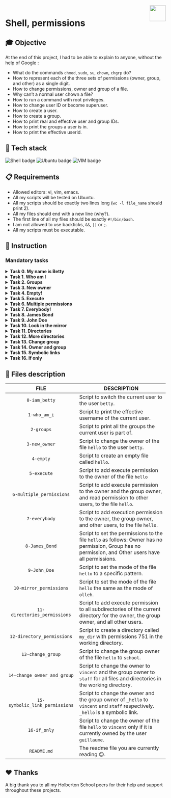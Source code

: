 <img  height="50px" align="right" src="https://apply.holbertonschool.com/holberton-logo.png">

# Shell, permissions

## 🎓 Objective

At the end of this project, I had to be able to explain to anyone, without the help of Google :

- What do the commands `chmod`, `sudo`, `su`, `chown`, `chgrp` do?
- How to represent each of the three sets of permissions (owner, group, and other) as a single digit.
- How to change permissions, owner and group of a file.
- Why can’t a normal user chown a file?
- How to run a command with root privileges.
- How to change user ID or become superuser.
- How to create a user.
- How to create a group.
- How to print real and effective user and group IDs.
- How to print the groups a user is in.
- How to print the effective userid.

## 🔨 Tech stack

<p align="left">
    <img src="https://img.shields.io/badge/Shell-000000?logo=powerShell&logoColor=white&style=for-the-badge" alt="Shell badge">
    <img src="https://img.shields.io/badge/UBUNTU-e95420?logo=ubuntu&logoColor=white&style=for-the-badge" alt="Ubuntu badge">
    <img src="https://img.shields.io/badge/VIM-019733?logo=vim&logoColor=white&style=for-the-badge" alt="VIM badge">
<p>

## 📋 Requirements

- Allowed editors: vi, vim, emacs.
- All my scripts will be tested on Ubuntu.
- All my scripts should be exactly two lines long (`wc -l file_name` should print 2).
- All my files should end with a new line (why?).
- The first line of all my files should be exactly `#!/bin/bash`.
- I am not allowed to use backticks, `&&`, `||` or `;`.
- All my scripts must be executable.

## 📝 Instruction

### <span id="mandatory-tasks">Mandatory tasks</span>

<details>
	<summary>
		<b>Task 0. My name is Betty</b>
	</summary>
	<br>

Create a script that switches the current user to the user `betty`.
- You should use exactly 8 characters for your command (+1 character for the new line).
- You can assume that the user betty will exist when we will run your script.

```
julien@ubuntu:/tmp/h$ tail -1 0-iam_betty | wc -c
9
julien@ubuntu:/tmp/h$
```
#
**Repo:**
- GitHub repository: `holbertonschool-shell`.
- Directory: `permissions`.
- File: `0-iam_betty`.
<hr>
</details>

<details>
	<summary>
		<b>Task 1. Who am I</b>
	</summary>
	<br>

Write a script that prints the effective username of the current user.
```
julien@ubuntu:/tmp/h$ ./1-who_am_i
julien
julien@ubuntu:/tmp/h$ 
```
#
**Repo:**
- GitHub repository: `holbertonschool-shell`.
- Directory: `permissions`.
- File: `1-who_am_i`.
<hr>
</details>

<details>
	<summary>
		<b>Task 2. Groups</b>
	</summary>
	<br>

Write a script that prints all the groups the current user is part of.
```
julien@ubuntu:/tmp/h$ ./2-groups
julien adm cdrom sudo dip plugdev lpadmin sambashare
julien@ubuntu:/tmp/h$ 
```
Note: depending on the user, you will get a different output.
#
**Repo:**
- GitHub repository: `holbertonschool-shell`.
- Directory: `permissions`.
- File: `2-groups`.
<hr>
</details>

<details>
	<summary>
		<b>Task 3. New owner</b>
	</summary>
	<br>

Write a script that changes the owner of the file `hello` to the user `betty`.
```
julien@ubuntu:/tmp/h$ ls -l
total 4
-rwxrw-r-- 1 julien julien 30 Sep 20 14:23 3-new_owner
-rw-rw-r-- 1 julien julien  0 Sep 20 14:18 hello
julien@ubuntu:/tmp/h$ sudo ./3-new_owner 
julien@ubuntu:/tmp/h$ ls -l
total 4
-rwxrw-r-- 1 julien julien 30 Sep 20 14:23 3-new_owner
-rw-rw-r-- 1 betty  julien  0 Sep 20 14:18 hello
julien@ubuntu:/tmp/h$
```
#
**Repo:**
- GitHub repository: `holbertonschool-shell`.
- Directory: `permissions`.
- File: `3-new_owner`.
<hr>
</details>

<details>
	<summary>
		<b>Task 4. Empty!</b>
	</summary>
	<br>

Write a script that creates an empty file called `hello`.
#
**Repo:**
- GitHub repository: `holbertonschool-shell`.
- Directory: `permissions`.
- File: `4-empty`.
<hr>
</details>

<details>
	<summary>
		<b>Task 5. Execute</b>
	</summary>
	<br>

Write a script that adds execute permission to the owner of the file `hello`.
- The file `hello` will be in the working directory.
```julien@ubuntu:/tmp/h$ ls -l
total 8
-rwxrw-r-- 1 julien julien 28 Sep 20 14:26 5-execute
-rw-rw-r-- 1 julien julien 23 Sep 20 14:25 hello
julien@ubuntu:/tmp/h$ ./hello
bash: ./hello: Permission denied
julien@ubuntu:/tmp/h$ ./5-execute 
julien@ubuntu:/tmp/h$ ls -l
total 8
-rwxrw-r-- 1 julien julien 28 Sep 20 14:26 5-execute
-rwxrw-r-- 1 julien julien 23 Sep 20 14:25 hello
julien@ubuntu:/tmp/h$ 

```
#
**Repo:**
- GitHub repository: `holbertonschool-shell`.
- Directory: `permissions`.
- File: `5-execute`.
<hr>
</details>

<details>
	<summary>
		<b>Task 6. Multiple permissions</b>
	</summary>
	<br>

Write a script that adds execute permission to the owner and the group owner, and read permission to other users, to the file `hello`.
- The file `hello` will be in the working directory.
```
julien@ubuntu:/tmp/h$ ls -l
total 8
-rwxrw-r-- 1 julien julien 36 Sep 20 14:31 6-multiple_permissions
-rw-r----- 1 julien julien 23 Sep 20 14:25 hello
julien@ubuntu:/tmp/h$ ./6-multiple_permissions 
julien@ubuntu:/tmp/h$ ls -l
total 8
-rwxrw-r-- 1 julien julien 36 Sep 20 14:31 6-multiple_permissions
-rwxr-xr-- 1 julien julien 23 Sep 20 14:25 hello
julien@ubuntu:/tmp/h$ 
```
#
**Repo:**
- GitHub repository: `holbertonschool-shell`.
- Directory: `permissions`.
- File: `6-multiple_permissions`.
<hr>
</details>

<details>
	<summary>
		<b>Task 7. Everybody!</b>
	</summary>
	<br

Write a script that adds execution permission to the owner, the group owner and the other users, to the file `hello`.
- The file `hello` will be in the working directory.
- You are not allowed to use commas for this script.
```
julien@ubuntu:/tmp/h$ ls -l
total 8
-rwxrw-r-- 1 julien julien 28 Sep 20 14:35 7-everybody
-rw-r----- 1 julien julien 23 Sep 20 14:25 hello
julien@ubuntu:/tmp/h$ ./7-everybody 
julien@ubuntu:/tmp/h$ ls -l
total 8
-rwxrw-r-- 1 julien julien 28 Sep 20 14:35 7-everybody
-rwxr-x--x 1 julien julien 23 Sep 20 14:25 hello
julien@ubuntu:/tmp/h$ 
```
#
**Repo:**
- GitHub repository: `holbertonschool-shell`.
- Directory: `permissions`.
- File: `7-everybody`.
<hr>
</details>

<details>
	<summary>
		<b>Task 8. James Bond</b>
	</summary>
	<br

Write a script that sets the permission to the file `hello` as follows:
- Owner: no permission at all.
- Group: no permission at all.
- Other users: all the permissions.
The file `hello` will be in the working directory You are not allowed to use commas for this script.
```
julien@ubuntu:/tmp/h$ ls -l
total 8
-rwxrw-r-- 1 julien julien 28 Sep 20 14:40 8-James_Bond
-rwxr-x--x 1 julien julien 23 Sep 20 14:25 hello
julien@ubuntu:/tmp/h$ ./8-James_Bond 
julien@ubuntu:/tmp/h$ ls -l
total 8
-rwxrw-r-- 1 julien julien 28 Sep 20 14:40 8-James_Bond
-------rwx 1 julien julien 23 Sep 20 14:25 hello
julien@ubuntu:/tmp/h$ 
```
#
**Repo:**
- GitHub repository: `holbertonschool-shell`.
- Directory: `permissions`.
- File: `8-James_Bond`.
<hr>
</details>

<details>
	<summary>
		<b>Task 9. John Doe</b>
	</summary>
	<br

Write a script that sets the mode of the file `hello` to this:
```
-rwxr-x-wx 1 julien julien 23 Sep 20 14:25 hello
```
- The file `hello` will be in the working directory.
- You are not allowed to use commas for this script.
#
**Repo:**
- GitHub repository: `holbertonschool-shell`.
- Directory: `permissions`.
- File: `9-John_Doe`.
<hr>
</details>

<details>
	<summary>
		<b>Task 10. Look in the mirror</b>
	</summary>
	<br

Write a script that sets the mode of the file `hello` the same as `olleh`’s mode.
- The file `hello` will be in the working directory.
- The file `olleh` will be in the working directory.
```
julien@ubuntu:/tmp/h$ ls -l
total 8
-rwxrw-r-- 1 julien julien 42 Sep 20 14:45 10-mirror_permissions
-rwxr-x-wx 1 julien julien 23 Sep 20 14:25 hello
-rw-rw-r-- 1 julien julien  0 Sep 20 14:43 olleh
julien@ubuntu:/tmp/h$ ./10-mirror_permissions 
julien@ubuntu:/tmp/h$ ls -l
total 8
-rwxrw-r-- 1 julien julien 42 Sep 20 14:45 10-mirror_permissions
-rw-rw-r-- 1 julien julien 23 Sep 20 14:25 hello
-rw-rw-r-- 1 julien julien  0 Sep 20 14:43 olleh
julien@ubuntu:/tmp/h$
```
Note: the mode of `olleh` will not always be 664. Make sure your script works for any mode.
#
**Repo:**
- GitHub repository: `holbertonschool-shell`.
- Directory: `permissions`.
- File: `10-mirror_permissions`.
<hr>
</details>

<details>
	<summary>
		<b>Task 11. Directories</b>
	</summary>
	<br

Create a script that adds execute permission to all subdirectories of the current directory for the owner, the group owner and all other users. Regular files should not be changed.
```
julien@ubuntu:/tmp/h$ ls -l
total 20
-rwxrwxr-x 1 julien julien   24 Sep 20 14:53 11-directories_permissions
drwx------ 2 julien julien 4096 Sep 20 14:49 dir0
drwx------ 2 julien julien 4096 Sep 20 14:49 dir1
drwx------ 2 julien julien 4096 Sep 20 14:49 dir2
-rw-rw-r-- 1 julien julien   23 Sep 20 14:25 hello
julien@ubuntu:/tmp/h$ ./11-directories_permissions 
julien@ubuntu:/tmp/h$ ls -l
total 20
-rwxrwxr-x 1 julien julien   24 Sep 20 14:53 11-directories_permissions
drwx--x--x 2 julien julien 4096 Sep 20 14:49 dir0
drwx--x--x 2 julien julien 4096 Sep 20 14:49 dir1
drwx--x--x 2 julien julien 4096 Sep 20 14:49 dir2
-rw-rw-r-- 1 julien julien   23 Sep 20 14:25 hello
julien@ubuntu:/tmp/h$ 
```
#
**Repo:**
- GitHub repository: `holbertonschool-shell`.
- Directory: `permissions`.
- File: `11-directories_permissions`.
<hr>
</details>

<details>
	<summary>
		<b>Task 12. More directories</b>
	</summary>
	<br

 Create a script that creates a directory called `my_dir` with permissions 751 in the working directory.
```
julien@ubuntu:/tmp/h$ ls -l
total 20
-rwxrwxr-x 1 julien julien   39 Sep 20 14:59 12-directory_permissions
drwx--x--x 2 julien julien 4096 Sep 20 14:49 dir0
drwx--x--x 2 julien julien 4096 Sep 20 14:49 dir1
drwx--x--x 2 julien julien 4096 Sep 20 14:49 dir2
-rw-rw-r-- 1 julien julien   23 Sep 20 14:25 hello
julien@ubuntu:/tmp/h$ ./12-directory_permission s
julien@ubuntu:/tmp/h$ ls -l
total 24
-rwxrwxr-x 1 julien julien   39 Sep 20 14:59 12-directory_permissions
drwx--x--x 2 julien julien 4096 Sep 20 14:49 dir0
drwx--x--x 2 julien julien 4096 Sep 20 14:49 dir1
drwx--x--x 2 julien julien 4096 Sep 20 14:49 dir2
drwxr-x--x 2 julien julien 4096 Sep 20 14:59 my_dir
-rw-rw-r-- 1 julien julien   23 Sep 20 14:25 hello
julien@ubuntu:/tmp/h$ 
```
#
**Repo:**
- GitHub repository: `holbertonschool-shell`.
- Directory: `permissions`.
- File: `12-directory_permissions`.
<hr>
</details>

<details>
	<summary>
		<b>Task 13. Change group</b>
	</summary>
	<br

Write a script that changes the group owner to `school` for the file `hello`.
- The file `hello` will be in the working directory.
```
julien@ubuntu:/tmp/h$ ls -l
total 24
-rwxrwxr-x 1 julien julien   34 Sep 20 15:03 13-change_group
drwx--x--x 2 julien julien 4096 Sep 20 14:49 dir0
drwx--x--x 2 julien julien 4096 Sep 20 14:49 dir1
drwx--x--x 2 julien julien 4096 Sep 20 14:49 dir2
drwxr-x--x 2 julien julien 4096 Sep 20 14:59 my_dir
-rw-rw-r-- 1 julien julien   23 Sep 20 14:25 hello
julien@ubuntu:/tmp/h$ sudo ./13-change_group 
julien@ubuntu:/tmp/h$ ls -l
total 24
-rwxrwxr-x 1 julien julien      34 Sep 20 15:03 13-change_group
drwx--x--x 2 julien julien    4096 Sep 20 14:49 dir0
drwx--x--x 2 julien julien    4096 Sep 20 14:49 dir1
drwx--x--x 2 julien julien    4096 Sep 20 14:49 dir2
drwxr-x--x 2 julien julien    4096 Sep 20 14:59 my_dir
-rw-rw-r-- 1 julien school   23 Sep 20 14:25 hello
julien@ubuntu:/tmp/h$ 
```
#
**Repo:**
- GitHub repository: `holbertonschool-shell`.
- Directory: `permissions`.
- File: `13-change_group`.
<hr>
</details>

<details>
	<summary>
		<b>Task 14. Owner and group</b>
	</summary>
	<br

Write a script that changes the owner to `vincent` and the group owner to `staff` for all the files and directories in the working directory.
```
julien@ubuntu:/tmp/h$ ls -l
total 24
-rwxrwxr-x 1 julien julien   36 Sep 20 15:06 14-change_owner_and_group
drwx--x--x 2 julien julien 4096 Sep 20 14:49 dir0
drwx--x--x 2 julien julien 4096 Sep 20 14:49 dir1
drwx--x--x 2 julien julien 4096 Sep 20 14:49 dir2
drwxr-x--x 2 julien julien 4096 Sep 20 14:59 my_dir
-rw-rw-r-- 1 julien julien   23 Sep 20 14:25 hello
julien@ubuntu:/tmp/h$ sudo ./14-change_owner_and_group 
julien@ubuntu:/tmp/h$ ls -l
total 24
-rwxrwxr-x 1 vincent staff   36 Sep 20 15:06 14-change_owner_and_group
drwx--x--x 2 vincent staff 4096 Sep 20 14:49 dir0
drwx--x--x 2 vincent staff 4096 Sep 20 14:49 dir1
drwx--x--x 2 vincent staff 4096 Sep 20 14:49 dir2
drwxr-x--x 2 vincent staff 4096 Sep 20 14:59 my_dir
-rw-rw-r-- 1 vincent staff   23 Sep 20 14:25 hello
julien@ubuntu:/tmp/h$
```
#
**Repo:**
- GitHub repository: `holbertonschool-shell`.
- Directory: `permissions`.
- File: `14-change_owner_and_group`.
<hr>
</details>

<details>
	<summary>
		<b>Task 15. Symbolic links</b>
	</summary>
	<br

Write a script that changes the owner and the group owner of `_hello` to `vincent` and `staff` respectively.
- The file `_hello` is in the working directory.
- The file `_hello` is a symbolic link.
```
julien@ubuntu:/tmp/h$ ls -l
total 24
-rwxrwxr-x 1 julien julien   44 Sep 20 15:12 15-symbolic_link_permissions
-rw-rw-r-- 1 julien julien   23 Sep 20 14:25 hello
lrwxrwxrwx 1 julien julien    5 Sep 20 15:10 _hello -> hello
julien@ubuntu:/tmp/h$ sudo ./15-symbolic_link_permissions 
julien@ubuntu:/tmp/h$ ls -l
total 24
-rwxrwxr-x 1 julien julien      44 Sep 20 15:12 15-symbolic_link_permissions
-rw-rw-r-- 1 julien julien      23 Sep 20 14:25 hello
lrwxrwxrwx 1 vincent  staff    5 Sep 20 15:10 _hello -> hello
julien@ubuntu:/tmp/h$ 
```
#
**Repo:**
- GitHub repository: `holbertonschool-shell`.
- Directory: `permissions`.
- File: `15-symbolic_link_permissions`.
<hr>
</details>

<details>
	<summary>
		<b>Task 16. If only</b>
	</summary>
	<br

Write a script that changes the owner of the file `hello` to `vincent` only if it is owned by the user `guillaume`.
- The file `hello` will be in the working directory.
```
julien@ubuntu:/tmp/h$ ls -l
total 24
-rwxrwxr-x 1 julien    julien      47 Sep 20 15:18 16-if_only 
-rw-rw-r-- 1 guillaume julien      23 Sep 20 14:25 hello
julien@ubuntu:/tmp/h$ sudo ./16-if_only 
julien@ubuntu:/tmp/h$ ls -l
total 24
-rwxrwxr-x 1 julien julien      47 Sep 20 15:18 16-if_only 
-rw-rw-r-- 1 vincent  julien      23 Sep 20 14:25 hello
julien@ubuntu:/tmp/h$ 
```
#
**Repo:**
- GitHub repository: `holbertonschool-shell`.
- Directory: `permissions`.
- File: `16-if_only`.
<hr>
</details>

## 📂 Files description

| **FILE** | **DESCRIPTION** |
| :-----: | ----- |
| `0-iam_betty` | Script to switch the current user to the user `betty`. |
| `1-who_am_i` | Script to print the effective username of the current user. |
| `2-groups` | Script to print all the groups the current user is part of. |
| `3-new_owner` | Script to change the owner of the file `hello` to the user `betty`. |
| `4-empty` | Script to create an empty file called `hello`. |
| `5-execute` | Script to add execute permission to the owner of the file `hello` |
| `6-multiple_permissions` | Script to add execute permission to the owner and the group owner, and read permission to other users, to the file `hello`. |
| `7-everybody` | Script to add execution permission to the owner, the group owner, and other users, to the file `hello`. |
| `8-James_Bond` | Script to set the permissions to the file `hello` as follows: Owner has no permission, Group has no permission, and Other users have all permissions. |
| `9-John_Doe` | Script to set the mode of the file `hello` to a specific pattern. |
| `10-mirror_permissions` | Script to set the mode of the file `hello` the same as the mode of `olleh`. |
| `11-directories_permissions` | Script to add execute permission to all subdirectories of the current directory for the owner, the group owner, and all other users. |
| `12-directory_permissions` | Script to create a directory called `my_dir` with permissions 751 in the working directory. |
| `13-change_group` | Script to change the group owner of the file `hello` to `school`. |
| `14-change_owner_and_group` | Script to change the owner to `vincent` and the group owner to `staff` for all files and directories in the working directory. |
| `15-symbolic_link_permissions` | Script to change the owner and the group owner of `_hello` to `vincent` and `staff` respectively. `_hello` is a symbolic link. |
| `16-if_only` | Script to change the owner of the file `hello` to `vincent` only if it is currently owned by the user `guillaume`. |
| `README.md` | The readme file you are currently reading 😉. |



## ♥️ Thanks

A big thank you to all my Holberton School peers for their help and support throughout these projects.
